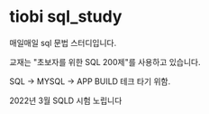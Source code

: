 # tiobi sql_study

매일매일 sql 문법 스터디입니다.

교재는 "초보자를 위한 SQL 200제"를 사용하고 있습니다.

SQL -> MYSQL -> APP BUILD 테크 타기 위함. 

2022년 3월 SQLD 시험 노립니다
